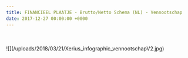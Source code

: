 ```yaml
---
title: FINANCIEEL PLAATJE - Brutto/Netto Schema (NL) - Vennootschap
date: 2017-12-27 00:00:00 +0000
---
```

<br>

<br>
![](/uploads/2018/03/21/Xerius_infographic_vennootschapV2.jpg)